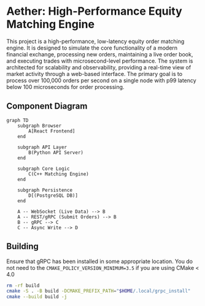 # Aether: High-Performance Equity Matching Engine

This project is a high-performance, low-latency equity order matching engine. It is designed to simulate the core functionality of a modern financial exchange, processing new orders, maintaining a live order book, and executing trades with microsecond-level performance. The system is architected for scalability and observability, providing a real-time view of market activity through a web-based interface. The primary goal is to process over 100,000 orders per second on a single node with p99 latency below 100 microseconds for order processing.

## Component Diagram

```mermaid
graph TD
    subgraph Browser
        A[React Frontend]
    end

    subgraph API Layer
        B(Python API Server)
    end

    subgraph Core Logic
        C(C++ Matching Engine)
    end

    subgraph Persistence
        D[(PostgreSQL DB)]
    end

    A -- WebSocket (Live Data) --> B
    A -- REST/gRPC (Submit Orders) --> B
    B -- gRPC --> C
    C -- Async Write --> D
```

## Building
Ensure that gRPC has been installed in some appropriate location. You do not need to the `CMAKE_POLICY_VERSION_MINIMUM=3.5` if you are using CMake < 4.0
```bash
rm -rf build
cmake -S . -B build -DCMAKE_PREFIX_PATH="$HOME/.local/grpc_install"
cmake --build build -j
```